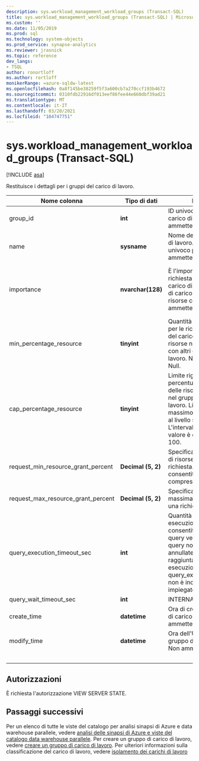 ```yaml
---
description: sys.workload_management_workload_groups (Transact-SQL)
title: sys.workload_management_workload_groups (Transact-SQL) | Microsoft Docs
ms.custom: ''
ms.date: 11/05/2019
ms.prod: sql
ms.technology: system-objects
ms.prod_service: synapse-analytics
ms.reviewer: jrasnick
ms.topic: reference
dev_langs:
- TSQL
author: ronortloff
ms.author: rortloff
monikerRange: =azure-sqldw-latest
ms.openlocfilehash: 0a8f145be38259f5f3a600cb7a270ccf193b4672
ms.sourcegitcommit: 0310fdb22916df013eef86fee44e660dbf39ad21
ms.translationtype: MT
ms.contentlocale: it-IT
ms.lasthandoff: 03/20/2021
ms.locfileid: "104747751"
---
```

# <a name="sysworkload_management_workload_groups-transact-sql"></a>sys.workload_management_workload_groups (Transact-SQL)

[!INCLUDE [asa](../../includes/applies-to-version/asa.md)]

 Restituisce i dettagli per i gruppi del carico di lavoro.  
  
|Nome colonna|Tipo di dati|Descrizione|Range|  
|-----------------|---------------|-----------------|-----------|
|group_id|**int**|ID univoco del gruppo del carico di lavoro. Non ammette i valori Null.||
|name|**sysname**|Nome del gruppo del carico di lavoro. Deve essere univoco per l'istanza.  Non ammette i valori Null.||
|importance|**nvarchar(128)**|È l'importanza relativa di una richiesta nel gruppo del carico di lavoro e nei gruppi di carico di lavoro per le risorse condivise. Non ammette i valori Null.|Low, below_normal, Normal (impostazione predefinita), above_normal, High||
|min_percentage_resource|**tinyint**|Quantità di risorse garantita per le richieste nel gruppo del carico di lavoro. Le risorse non sono condivise con altri gruppi del carico di lavoro. Non ammette i valori Null.||
|cap_percentage_resource|**tinyint**|Limite rigido sulla percentuale di allocazione delle risorse per le richieste nel gruppo del carico di lavoro. Limita il numero massimo di risorse allocate al livello specificato. L'intervallo consentito per il valore è compreso tra 1 e 100.||
|request_min_resource_grant_percent|**Decimal (5, 2)**|Specifica la quantità minima di risorse allocate a una richiesta. L'intervallo consentito per value è compreso tra 0,75 e 100.||
|request_max_resource_grant_percent |**Decimal (5, 2)**|Specifica la quantità massima di risorse allocate a una richiesta.||
|query_execution_timeout_sec|**int**|Quantità di tempo di esecuzione, in secondi, consentita prima che la query venga annullata.  Le query non possono essere annullate dopo che è stata raggiunta la fase di esecuzione restituita.  in query_execution_timeout_sec non è incluso il tempo impiegato per la coda.|
|query_wait_timeout_sec|**int**|INTERNAL||
|create_time|**datetime**|Ora di creazione del gruppo di carico di lavoro. Non ammette i valori Null.||
modify_time|**datetime**|Ora dell'Ultima modifica del gruppo di carico di lavoro. Non ammette i valori Null.||
|&nbsp;||||
  
## <a name="permissions"></a>Autorizzazioni

È richiesta l'autorizzazione VIEW SERVER STATE.

## <a name="next-steps"></a>Passaggi successivi

 Per un elenco di tutte le viste del catalogo per analisi sinapsi di Azure e data warehouse parallele, vedere [analisi delle sinapsi di Azure e viste del catalogo data warehouse parallele](../../relational-databases/system-catalog-views/sql-data-warehouse-and-parallel-data-warehouse-catalog-views.md). Per creare un gruppo di carico di lavoro, vedere [creare un gruppo di carico di lavoro](../../t-sql/statements/create-workload-group-transact-sql.md). Per ulteriori informazioni sulla classificazione del carico di lavoro, vedere [isolamento dei carichi di lavoro](/azure/sql-data-warehouse/sql-data-warehouse-workload-isolation)
